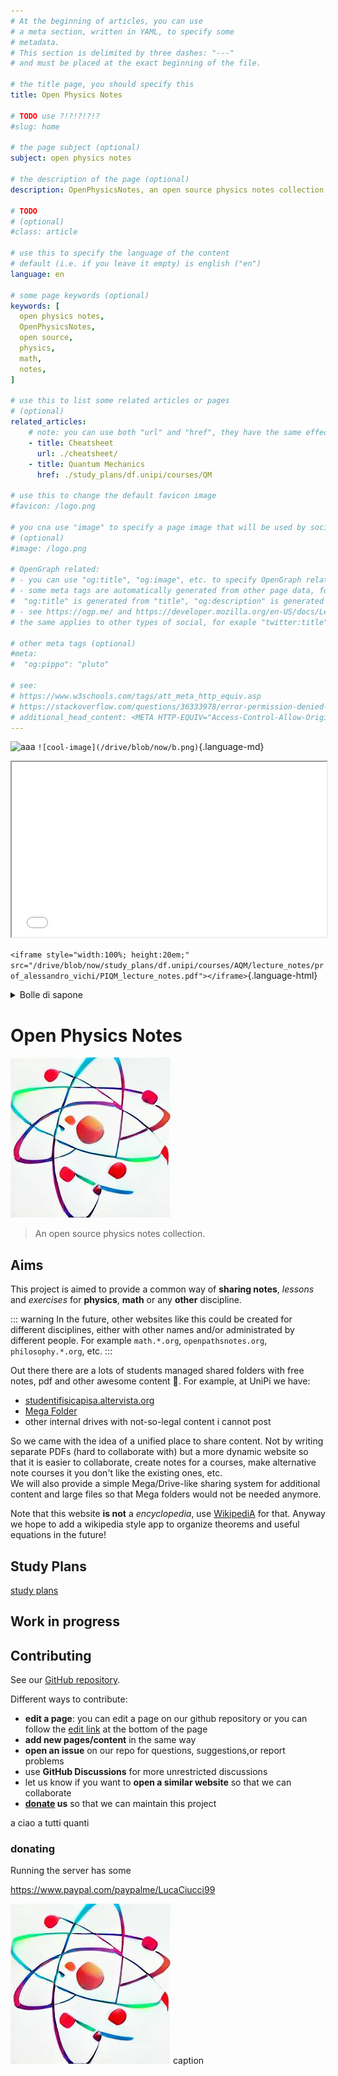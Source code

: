 ```yaml
---
# At the beginning of articles, you can use
# a meta section, written in YAML, to specify some
# metadata.
# This section is delimited by three dashes: "---"
# and must be placed at the exact beginning of the file.

# the title page, you should specify this
title: Open Physics Notes

# TODO use ?!?!?!?!?
#slug: home

# the page subject (optional)
subject: open physics notes

# the description of the page (optional)
description: OpenPhysicsNotes, an open source physics notes collection

# TODO
# (optional)
#class: article

# use this to specify the language of the content
# default (i.e. if you leave it empty) is english ("en")
language: en

# some page keywords (optional)
keywords: [
  open physics notes,
  OpenPhysicsNotes,
  open source,
  physics,
  math,
  notes,
]

# use this to list some related articles or pages
# (optional)
related_articles:
    # note: you can use both "url" and "href", they have the same effect
    - title: Cheatsheet
      url: ./cheatsheet/
    - title: Quantum Mechanics
      href: ./study_plans/df.unipi/courses/QM

# use this to change the default favicon image
#favicon: /logo.png

# you cna use "image" to specify a page image that will be used by socials and search engines
# (optional)
#image: /logo.png

# OpenGraph related:
# - you can use "og:title", "og:image", etc. to specify OpenGraph related data, see example below "other meta tags"
# - some meta tags are automatically generated from other page data, for example,
#  "og:title" is generated from "title", "og:description" is generated from "description" and "og:image" is generated from "image"
# - see https://ogp.me/ and https://developer.mozilla.org/en-US/docs/Learn/HTML/Introduction_to_HTML/The_head_metadata_in_HTML?retiredLocale=it
# the same applies to other types of social, for exaple "twitter:title" is generated from "title" and "twitter:description" is generated from "description"

# other meta tags (optional)
#meta:
#  "og:pippo": "pluto"

# see:
# https://www.w3schools.com/tags/att_meta_http_equiv.asp
# https://stackoverflow.com/questions/36333978/error-permission-denied-to-access-property-document
# additional_head_content: <META HTTP-EQUIV="Access-Control-Allow-Origin" CONTENT="http://paolini.github.io">
---
```


![aaa](/drive/blob/now/b.png)
`![cool-image](/drive/blob/now/b.png)`{.language-md}

<iframe style="width:100%; height:20em;" src="/drive/blob/now/study_plans/df.unipi/courses/AQM/lecture_notes/prof_alessandro_vichi/PIQM_lecture_notes.pdf"></iframe>

`<iframe style="width:100%; height:20em;" src="/drive/blob/now/study_plans/df.unipi/courses/AQM/lecture_notes/prof_alessandro_vichi/PIQM_lecture_notes.pdf"></iframe>`{.language-html}

<details>
<summary>
Bolle di sapone
</summary>
<iframe style="width:100%; height:20em;" src="https://paolini.github.io/jsbubble/" id="bubble-iframe"></iframe>
</details>
<script>
  console.log("ciao");
  /**
 * @type {HTMLIFrameElement | null}
 */
let iframe = document.getElementById('bubble-iframe');
console.log(iframe)
iframe.onload = () => {
  console.log("iframe loaded");
	/**
	 * @type {HTMLCanvasElement | null}
	 */
	let canvas = iframe.contentWindow.document.getElementById("canvas");
  console.log(canvas)
  console.log(iframe.contentWindow.document.body.innerHTML)
	if (canvas) {
		let ratio = canvas.width / canvas.height;
		// 100% width, keep ratio
		canvas.style.width = "100%";
		canvas.style.aspectRatio = ratio;
    console.log("Done");
	}
}
iframe.contentWindow.onload();
</script>

# Open Physics Notes

![a](./img/logo.png)

> An open source physics notes collection.

## Aims

This project is aimed to provide a common way of **sharing notes**, *lessons* and *exercises* for **physics**, **math** or any **other** discipline.

::: warning
In the future, other websites like this could be created for different disciplines, either with other names and/or administrated by different people. For example `math.*.org`, `openpathsnotes.org`, `philosophy.*.org`, etc.
:::

Out there there are a lots of students managed shared folders with free notes, pdf and other awesome content :hugs:. For example, at UniPi we have:
 - [studentifisicapisa.altervista.org](http://studentifisicapisa.altervista.org/cartella-mega/?doing_wp_cron=1652290811.6795101165771484375000)
 - [Mega Folder](https://mega.nz/#F!uJsACb7Z!CgzObPGHkau7CNd3LcKjOw)
 - other internal drives with not-so-legal content i cannot post

So we came with the idea of a unified place to share content. Not by writing separate PDFs (hard to collaborate with) but a more dynamic website so that it is easier to collaborate, create notes for a courses, make alternative note courses it you don't like the existing ones, etc.  
We will also provide a simple Mega/Drive-like sharing system for additional content and large files so that Mega folders would not be needed anymore.

<!-- TODO sharing system -->

Note that this website **is not** a *encyclopedia*, use [WikipediA](wikipedia.org) for that. Anyway we hope to add a wikipedia style app to organize theorems and useful equations in the future!

## Study Plans

[study plans](./study_plans/)

## Work in progress

## Contributing

See our [GitHub repository](https://github.com/OpenPhysicsNotes/openphysicsnotes).

Different ways to contribute:
 - **edit a page**: you can edit a page on our github repository or you can follow the [edit link](#edit-link) at the bottom of the page
 - **add new pages/content** in the same way
 - **open an issue** on our repo for questions, suggestions,or report problems
 - use **GitHub Discussions** for more unrestricted discussions
 - let us know if you want to **open a similar website** so that we can collaborate
 - **[donate](#donating) us** so that we can maintain this project

a ciao a tutti quanti

### donating

Running the server has some 

https://www.paypal.com/paypalme/LucaCiucci99

<lc-figure>
<img src="./img/logo.png" alt="logo" slot="graphics" />
<span slot="caption">caption</span>
</lc-figure>
